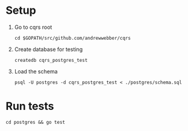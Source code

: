 # Setup

1. Go to cqrs root
    ```
    cd $GOPATH/src/github.com/andrewwebber/cqrs
    ```

2. Create database for testing
    ```
    createdb cqrs_postgres_test
    ```

3. Load the schema
    ```
    psql -U postgres -d cqrs_postgres_test < ./postgres/schema.sql
    ```

# Run tests
```
cd postgres && go test
```
